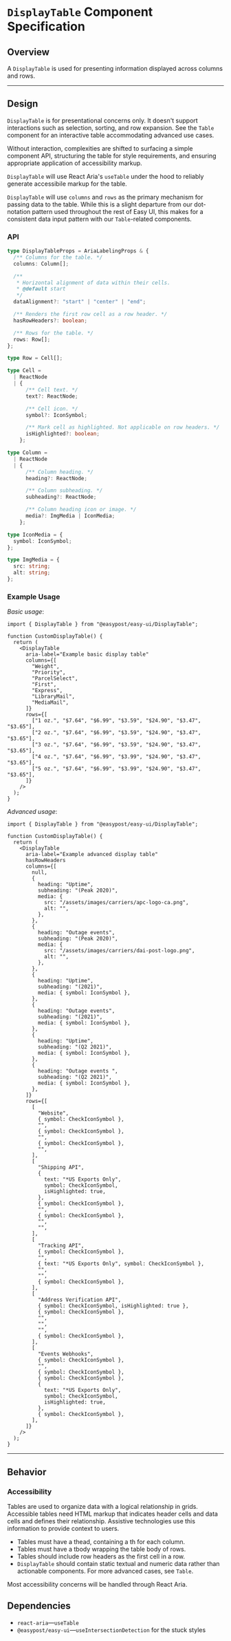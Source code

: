 # `DisplayTable` Component Specification

## Overview

A `DisplayTable` is used for presenting information displayed across columns and rows.

---

## Design

`DisplayTable` is for presentational concerns only. It doesn't support interactions such as selection, sorting, and row expansion. See the `Table` component for an interactive table accommodating advanced use cases.

Without interaction, complexities are shifted to surfacing a simple component API, structuring the table for style requirements, and ensuring appropriate application of accessibility markup.

`DisplayTable` will use React Aria's `useTable` under the hood to reliably generate accessibile markup for the table.

`DisplayTable` will use `columns` and `rows` as the primary mechanism for passing data to the table. While this is a slight departure from our dot-notation pattern used throughout the rest of Easy UI, this makes for a consistent data input pattern with our `Table`-related components.

### API

```ts
type DisplayTableProps = AriaLabelingProps & {
  /** Columns for the table. */
  columns: Column[];

  /**
   * Horizontal alignment of data within their cells.
   * @default start
   */
  dataAlignment?: "start" | "center" | "end";

  /** Renders the first row cell as a row header. */
  hasRowHeaders?: boolean;

  /** Rows for the table. */
  rows: Row[];
};

type Row = Cell[];

type Cell =
  | ReactNode
  | {
      /** Cell text. */
      text?: ReactNode;

      /** Cell icon. */
      symbol?: IconSymbol;

      /** Mark cell as highlighted. Not applicable on row headers. */
      isHighlighted?: boolean;
    };

type Column =
  | ReactNode
  | {
      /** Column heading. */
      heading?: ReactNode;

      /** Column subheading. */
      subheading?: ReactNode;

      /** Column heading icon or image. */
      media?: ImgMedia | IconMedia;
    };

type IconMedia = {
  symbol: IconSymbol;
};

type ImgMedia = {
  src: string;
  alt: string;
};
```

### Example Usage

_Basic usage_:

```tsx
import { DisplayTable } from "@easypost/easy-ui/DisplayTable";

function CustomDisplayTable() {
  return (
    <DisplayTable
      aria-label="Example basic display table"
      columns={[
        "Weight",
        "Priority",
        "ParcelSelect",
        "First",
        "Express",
        "LibraryMail",
        "MediaMail",
      ]}
      rows={[
        ["1 oz.", "$7.64", "$6.99", "$3.59", "$24.90", "$3.47", "$3.65"],
        ["2 oz.", "$7.64", "$6.99", "$3.59", "$24.90", "$3.47", "$3.65"],
        ["3 oz.", "$7.64", "$6.99", "$3.59", "$24.90", "$3.47", "$3.65"],
        ["4 oz.", "$7.64", "$6.99", "$3.99", "$24.90", "$3.47", "$3.65"],
        ["5 oz.", "$7.64", "$6.99", "$3.99", "$24.90", "$3.47", "$3.65"],
      ]}
    />
  );
}
```

_Advanced usage_:

```tsx
import { DisplayTable } from "@easypost/easy-ui/DisplayTable";

function CustomDisplayTable() {
  return (
    <DisplayTable
      aria-label="Example advanced display table"
      hasRowHeaders
      columns={[
        null,
        {
          heading: "Uptime",
          subheading: "(Peak 2020)",
          media: {
            src: "/assets/images/carriers/apc-logo-ca.png",
            alt: "",
          },
        },
        {
          heading: "Outage events",
          subheading: "(Peak 2020)",
          media: {
            src: "/assets/images/carriers/dai-post-logo.png",
            alt: "",
          },
        },
        {
          heading: "Uptime",
          subheading: "(2021)",
          media: { symbol: IconSymbol },
        },
        {
          heading: "Outage events",
          subheading: "(2021)",
          media: { symbol: IconSymbol },
        },
        {
          heading: "Uptime",
          subheading: "(Q2 2021)",
          media: { symbol: IconSymbol },
        },
        {
          heading: "Outage events ",
          subheading: "(Q2 2021)",
          media: { symbol: IconSymbol },
        },
      ]}
      rows={[
        [
          "Website",
          { symbol: CheckIconSymbol },
          "",
          { symbol: CheckIconSymbol },
          "",
          { symbol: CheckIconSymbol },
          "",
        ],
        [
          "Shipping API",
          {
            text: "*US Exports Only",
            symbol: CheckIconSymbol,
            isHighlighted: true,
          },
          { symbol: CheckIconSymbol },
          "",
          { symbol: CheckIconSymbol },
          "",
          "",
        ],
        [
          "Tracking API",
          { symbol: CheckIconSymbol },
          "",
          { text: "*US Exports Only", symbol: CheckIconSymbol },
          "",
          "",
          { symbol: CheckIconSymbol },
        ],
        [
          "Address Verification API",
          { symbol: CheckIconSymbol, isHighlighted: true },
          { symbol: CheckIconSymbol },
          "",
          "",
          "",
          { symbol: CheckIconSymbol },
        ],
        [
          "Events Webhooks",
          { symbol: CheckIconSymbol },
          "",
          { symbol: CheckIconSymbol },
          { symbol: CheckIconSymbol },
          {
            text: "*US Exports Only",
            symbol: CheckIconSymbol,
            isHighlighted: true,
          },
          { symbol: CheckIconSymbol },
        ],
      ]}
    />
  );
}
```

---

## Behavior

### Accessibility

Tables are used to organize data with a logical relationship in grids. Accessible tables need HTML markup that indicates header cells and data cells and defines their relationship. Assistive technologies use this information to provide context to users.

- Tables must have a thead, containing a th for each column.
- Tables must have a tbody wrapping the table body of rows.
- Tables should include row headers as the first cell in a row.
- `DisplayTable` should contain static textual and numeric data rather than actionable components. For more advanced cases, see `Table`.

Most accessibility concerns will be handled through React Aria.

## Dependencies

- `react-aria`—`useTable`
- `@easypost/easy-ui`—`useIntersectionDetection` for the stuck styles
